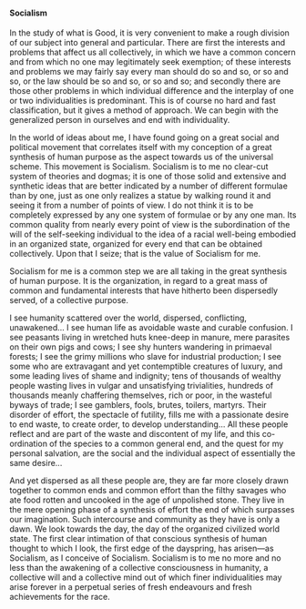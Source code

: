 #### Socialism

In the study of what is Good, it is very convenient to make a rough
division of our subject into general and particular. There are first the
interests and problems that affect us all collectively, in which we have
a common concern and from which no one may legitimately seek exemption;
of these interests and problems we may fairly say every man should do so
and so, or so and so, or the law should be so and so, or so and so; and
secondly there are those other problems in which individual difference
and the interplay of one or two individualities is predominant. This is
of course no hard and fast classification, but it gives a method of
approach. We can begin with the generalized person in ourselves and end
with individuality.

In the world of ideas about me, I have found going on a great social and
political movement that correlates itself with my conception of a great
synthesis of human purpose as the aspect towards us of the universal
scheme. This movement is Socialism. Socialism is to me no clear-cut
system of theories and dogmas; it is one of those solid and extensive
and synthetic ideas that are better indicated by a number of different
formulae than by one, just as one only realizes a statue by walking
round it and seeing it from a number of points of view. I do not think
it is to be completely expressed by any one system of formulae or by any
one man. Its common quality from nearly every point of view is the
subordination of the will of the self-seeking individual to the idea of
a racial well-being embodied in an organized state, organized for every
end that can be obtained collectively. Upon that I seize; that is the
value of Socialism for me.

Socialism for me is a common step we are all taking in the great
synthesis of human purpose. It is the organization, in regard to a great
mass of common and fundamental interests that have hitherto been
dispersedly served, of a collective purpose.

I see humanity scattered over the world, dispersed, conflicting,
unawakened... I see human life as avoidable waste and curable confusion.
I see peasants living in wretched huts knee-deep in manure, mere
parasites on their own pigs and cows; I see shy hunters wandering in
primaeval forests; I see the grimy millions who slave for industrial
production; I see some who are extravagant and yet contemptible
creatures of luxury, and some leading lives of shame and indignity; tens
of thousands of wealthy people wasting lives in vulgar and unsatisfying
trivialities, hundreds of thousands meanly chaffering themselves, rich
or poor, in the wasteful byways of trade; I see gamblers, fools, brutes,
toilers, martyrs. Their disorder of effort, the spectacle of futility,
fills me with a passionate desire to end waste, to create order, to
develop understanding... All these people reflect and are part of the
waste and discontent of my life, and this co-ordination of the species
to a common general end, and the quest for my personal salvation, are
the social and the individual aspect of essentially the same desire...

And yet dispersed as all these people are, they are far more closely
drawn together to common ends and common effort than the filthy savages
who ate food rotten and uncooked in the age of unpolished stone. They
live in the mere opening phase of a synthesis of effort the end of which
surpasses our imagination. Such intercourse and community as they have
is only a dawn. We look towards the day, the day of the organized
civilized world state. The first clear intimation of that conscious
synthesis of human thought to which I look, the first edge of the
dayspring, has arisen—as Socialism, as I conceive of Socialism.
Socialism is to me no more and no less than the awakening of a
collective consciousness in humanity, a collective will and a collective
mind out of which finer individualities may arise forever in a perpetual
series of fresh endeavours and fresh achievements for the race.

